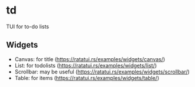 # td
TUI for to-do lists

## Widgets

- Canvas: for title (https://ratatui.rs/examples/widgets/canvas/)
- List: for todolists (https://ratatui.rs/examples/widgets/list/)
- Scrollbar: may be useful (https://ratatui.rs/examples/widgets/scrollbar/)
- Table: for items (https://ratatui.rs/examples/widgets/table/)